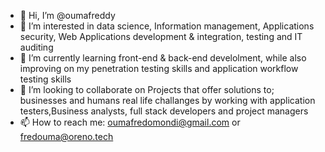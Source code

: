- 👋 Hi, I’m @oumafreddy
- 👀 I’m interested in data science, Information management, Applications security, Web Applications development & integration, testing and IT auditing 
- 🌱 I’m currently learning front-end & back-end develolment, while also improving on my penetration testing skills and application workflow testing skills
- 💞️ I’m looking to collaborate on Projects that offer solutions to; businesses and humans real life challanges by working with application testers,Business analysts, full stack developers and project managers
- 📫 How to reach me: oumafredomondi@gmail.com or fredouma@oreno.tech

<!---
oumafreddy/oumafreddy is a ✨ special ✨ repository because its `README.md` (this file) appears on your GitHub profile.
You can click the Preview link to take a look at your changes.
--->
